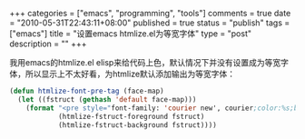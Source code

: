 +++
categories = ["emacs", "programming", "tools"]
comments = true
date = "2010-05-31T22:43:11+08:00"
published = true
status = "publish"
tags = ["emacs"]
title = "设置emacs htmlize.el为等宽字体"
type = "post"
description = ""
+++


我用emacs的htmlize.el elisp来给代码上色，默认情况下并没有设置成为等宽字体，所以显示上不太好看，为htmlize默认添加输出为等宽字体：

```lisp
(defun htmlize-font-pre-tag (face-map)
  (let ((fstruct (gethash 'default face-map)))
    (format "<pre style="font-family: 'courier new', courier;color:%s;background-color:%s">"
            (htmlize-fstruct-foreground fstruct)
            (htmlize-fstruct-background fstruct))))
```
<!--more-->